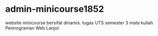 # admin-minicourse1852
website minicourse bersifat dinamis. 
tugas UTS semester 3 mata kuliah Pemrograman Web Lanjut
